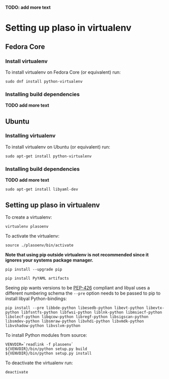 **TODO: add more text**

# Setting up plaso in virtualenv
## Fedora Core
### Install virtualenv
To install virtualenv on Fedora Core (or equivalent) run:
```
sudo dnf install python-virtualenv
```

### Installing build dependencies
**TODO add more text**

## Ubuntu
### Installing virtualenv
To install virtualenv on Ubuntu (or equivalent) run:
```
sudo apt-get install python-virtualenv
```

### Installing build dependencies
**TODO add more text**
```
sudo apt-get install libyaml-dev
```

## Setting up plaso in virtualenv
To create a virtualenv:
```
virtualenv plasoenv
```

To activate the virtualenv:
```
source ./plasoenv/bin/activate
```

**Note that using pip outside virtualenv is not recommended since it ignores your systems package manager.**

```
pip install --upgrade pip
```

```
pip install PyYAML artifacts
```

Seeing pip wants versions to be [PEP-426](https://www.python.org/dev/peps/pep-0426/) compliant and libyal uses a different numbering schema the `--pre` option needs to be passed to pip to install libyal Python-bindings:
```
pip install --pre libbde-python libesedb-python libevt-python libevtx-python libfsntfs-python libfwsi-python liblnk-python libmsiecf-python libolecf-python libqcow-python libregf-python libsigscan-python libsmdev-python libsmraw-python libvhdi-python libvmdk-python libvshadow-python libvslvm-python
```

To install Python modules from source:
```
VENVDIR=`readlink -f plasoenv`
${VENVDIR}/bin/python setup.py build
${VENVDIR}/bin/python setup.py install
```

To deactivate the virtualenv run:
```
deactivate
```

